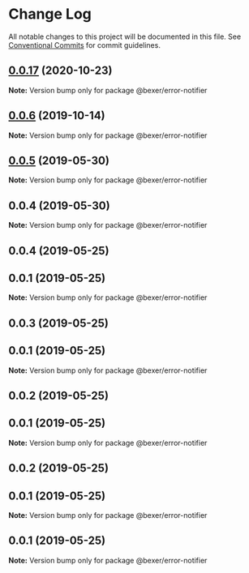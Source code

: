 # Change Log

All notable changes to this project will be documented in this file.
See [Conventional Commits](https://conventionalcommits.org) for commit guidelines.

## [0.0.17](https://github.com/error-reporter/bexer/compare/v0.0.16...v0.0.17) (2020-10-23)

**Note:** Version bump only for package @bexer/error-notifier





## [0.0.6](https://github.com/error-reporter/bexer/compare/@bexer/error-notifier@0.0.5...@bexer/error-notifier@0.0.6) (2019-10-14)

**Note:** Version bump only for package @bexer/error-notifier





## [0.0.5](https://github.com/error-reporter/bexer/compare/@bexer/error-notifier@0.0.4...@bexer/error-notifier@0.0.5) (2019-05-30)

**Note:** Version bump only for package @bexer/error-notifier





## 0.0.4 (2019-05-30)

**Note:** Version bump only for package @bexer/error-notifier





## 0.0.4 (2019-05-25)



## 0.0.1 (2019-05-25)

**Note:** Version bump only for package @bexer/error-notifier





## 0.0.3 (2019-05-25)



## 0.0.1 (2019-05-25)

**Note:** Version bump only for package @bexer/error-notifier





## 0.0.2 (2019-05-25)



## 0.0.1 (2019-05-25)

**Note:** Version bump only for package @bexer/error-notifier





## 0.0.2 (2019-05-25)



## 0.0.1 (2019-05-25)

**Note:** Version bump only for package @bexer/error-notifier





## 0.0.1 (2019-05-25)

**Note:** Version bump only for package @bexer/error-notifier
